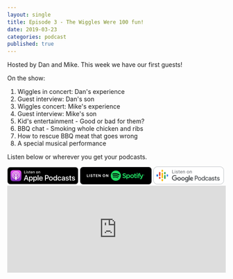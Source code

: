 ```yaml
---
layout: single
title: Episode 3 - The Wiggles Were 100 fun!
date: 2019-03-23
categories: podcast
published: true
---
```


Hosted by Dan and Mike. This week we have our first guests!

On the show:

1. Wiggles in concert: Dan's experience
2. Guest interview: Dan's son
3. Wiggles concert: Mike's experience
4. Guest interview: Mike's son
5. Kid's entertainment - Good or bad for them?
6. BBQ chat - Smoking whole chicken and ribs
7. How to rescue BBQ meat that goes wrong
8. A special musical performance

Listen below or wherever you get your podcasts.

<a href="https://itunes.apple.com/au/podcast/ordinary-dads/id1455441874">
<img src="/assets/images/ApplePod.jpg"></a>

<a href="https://open.spotify.com/show/5u6qyzeOUh3gIfsuNpjJTj">
<img src="/assets/images/Spotify.png"></a>

<a href="https://www.google.com/podcasts?feed=aHR0cHM6Ly9yc3Mud2hvb3Noa2FhLmNvbS9yc3MvcG9kY2FzdC9pZC82MjMz">
<img src="/assets/images/google_podcasts164.png"></a>


<iframe width="100%" height="200" src="https://player.whooshkaa.com/player/episode/id/348474?visual=true&sharing=true" frameborder="0" style="width: 100%; height: 200px"></iframe>
